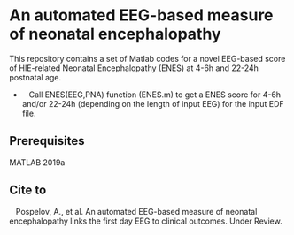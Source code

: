 # An automated EEG-based measure of neonatal encephalopathy 
This repository contains a set of Matlab codes for a novel EEG-based score of HIE-related Neonatal Encephalopathy (ENES) at 4-6h and 22-24h postnatal age.

*   &nbsp;&nbsp;&nbsp;Call ENES(EEG,PNA) function (ENES.m) to get a ENES score for 4-6h and/or 22-24h (depending on the length of input EEG) for the input EDF file.
  
## Prerequisites
MATLAB 2019a

## Cite to
  &nbsp;&nbsp;&nbsp;Pospelov, A., et al. An automated EEG-based measure of neonatal encephalopathy links the first day EEG to clinical outcomes. Under Review.  
